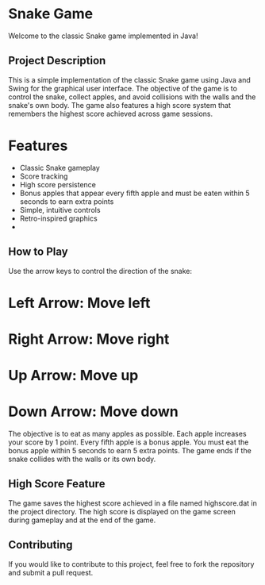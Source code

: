 # Snake Game
Welcome to the classic Snake game implemented in Java!

## Project Description
This is a simple implementation of the classic Snake game using Java and Swing for the graphical user interface. The objective of the game is to control the snake, collect apples, and avoid collisions with the walls and the snake's own body. The game also features a high score system that remembers the highest score achieved across game sessions.

# Features
- Classic Snake gameplay
- Score tracking
- High score persistence
- Bonus apples that appear every fifth apple and must be eaten within 5 seconds to earn extra points
- Simple, intuitive controls
- Retro-inspired graphics
- 
## How to Play
Use the arrow keys to control the direction of the snake:
# Left Arrow: Move left
# Right Arrow: Move right
# Up Arrow: Move up
# Down Arrow: Move down
The objective is to eat as many apples as possible. Each apple increases your score by 1 point.
Every fifth apple is a bonus apple. You must eat the bonus apple within 5 seconds to earn 5 extra points.
The game ends if the snake collides with the walls or its own body.
## High Score Feature
The game saves the highest score achieved in a file named highscore.dat in the project directory.
The high score is displayed on the game screen during gameplay and at the end of the game.

## Contributing
If you would like to contribute to this project, feel free to fork the repository and submit a pull request.

